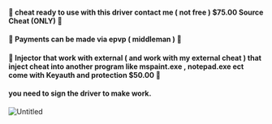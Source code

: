 #### 🌠 cheat ready to use with this driver contact me ( not free ) $75.00 Source Cheat (ONLY) 🌠
#### 🌠 Payments can be made via epvp ( middleman ) 🌠
#### 🌟 Injector that work with external ( and work with my external cheat ) that inject cheat into another program like mspaint.exe , notepad.exe ect come with Keyauth and protection $50.00 🌟
#### you need to sign the driver to make work.
![Untitled](https://github.com/user-attachments/assets/ade0e59f-0de3-4dcb-82d7-66d01379fa5d)
